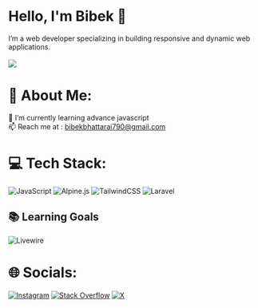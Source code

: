 # Hello, I'm Bibek 👋
I’m a web developer specializing in building responsive and dynamic web applications.<br><br>
[![](https://visitcount.itsvg.in/api?id=itsbibekbhattarai&icon=5&color=1)](https://visitcount.itsvg.in)
# 💫 About Me:
🌱 I’m currently learning advance javascript<br>📫 Reach me at : bibekbhattarai790@gmail.com


# 💻 Tech Stack:
![JavaScript](https://img.shields.io/badge/javascript-%23323330.svg?style=flat&logo=javascript&logoColor=%23F7DF1E) ![Alpine.js](https://img.shields.io/badge/alpinejs-white.svg?style=flat&logo=alpinedotjs&logoColor=%238BC0D0) ![TailwindCSS](https://img.shields.io/badge/tailwindcss-%2338B2AC.svg?style=flat&logo=tailwind-css&logoColor=white) ![Laravel](https://img.shields.io/badge/laravel-%23FF2D20.svg?style=flat&logo=laravel&logoColor=white)


## 📚 Learning Goals

![Livewire](https://img.shields.io/badge/livewire-%23FF2D20.svg?style=flat&logo=livewire&logoColor=white)
  
# 🌐 Socials:
[![Instagram](https://img.shields.io/badge/Instagram-%23E4405F.svg?logo=Instagram&logoColor=white)](https://instagram.com/bibekbhattarai18_) [![Stack Overflow](https://img.shields.io/badge/-Stackoverflow-FE7A16?logo=stack-overflow&logoColor=white)](https://stackoverflow.com/users/27095465) [![X](https://img.shields.io/badge/X-black.svg?logo=X&logoColor=white)](https://x.com/@BibekBhatt5464) 






<!-- Proudly created with GPRM ( https://gprm.itsvg.in ) -->

